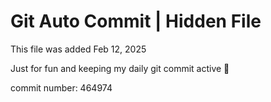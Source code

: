 # Git Auto Commit | Hidden File

This file was added Feb 12, 2025

Just for fun and keeping my daily git commit active 🤪

commit number: 464974
